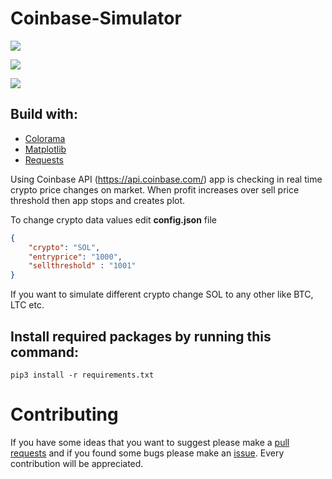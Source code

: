 # Coinbase-Simulator

![](https://i.imgur.com/zADQ7FF.png)

![](https://i.imgur.com/e97gBDM.png)

![](https://i.imgur.com/X16WCbZ.png)

## Build with:
- [Colorama](https://pypi.org/project/colorama/)
- [Matplotlib](https://matplotlib.org/)
- [Requests](https://pypi.org/project/requests/)

Using Coinbase API (https://api.coinbase.com/) app is checking in real time crypto price changes on market. When profit increases over sell price threshold then app stops and creates plot.

To change crypto data values edit **config.json** file
```json
{
    "crypto": "SOL",
    "entryprice": "1000",
    "sellthreshold" : "1001"
}
```
If you want to simulate different crypto change SOL to any other like BTC, LTC etc.

## Install required packages by running this command:
```
pip3 install -r requirements.txt
```
# Contributing
If you have some ideas that you want to suggest please make a [pull requests](https://github.com/yunglean4171/Coinbase-Simulator/pulls) and if you found some bugs please make an [issue](https://github.com/yunglean4171/Coinbase-Simulator/issues). Every contribution will be appreciated.


